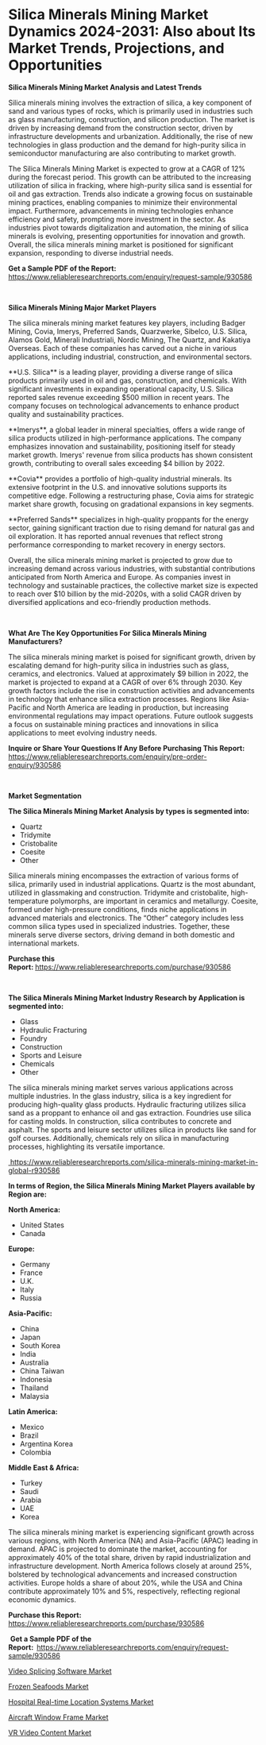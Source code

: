 <p><h1>Silica Minerals Mining Market Dynamics 2024-2031: Also about Its Market Trends, Projections, and Opportunities</h1></p><p><strong>Silica Minerals Mining Market Analysis and Latest Trends</strong></p>
<p><p>Silica minerals mining involves the extraction of silica, a key component of sand and various types of rocks, which is primarily used in industries such as glass manufacturing, construction, and silicon production. The market is driven by increasing demand from the construction sector, driven by infrastructure developments and urbanization. Additionally, the rise of new technologies in glass production and the demand for high-purity silica in semiconductor manufacturing are also contributing to market growth.</p><p>The Silica Minerals Mining Market is expected to grow at a CAGR of 12% during the forecast period. This growth can be attributed to the increasing utilization of silica in fracking, where high-purity silica sand is essential for oil and gas extraction. Trends also indicate a growing focus on sustainable mining practices, enabling companies to minimize their environmental impact. Furthermore, advancements in mining technologies enhance efficiency and safety, prompting more investment in the sector. As industries pivot towards digitalization and automation, the mining of silica minerals is evolving, presenting opportunities for innovation and growth. Overall, the silica minerals mining market is positioned for significant expansion, responding to diverse industrial needs.</p></p>
<p><strong>Get a Sample PDF of the Report:&nbsp;</strong> <a href="https://www.reliableresearchreports.com/enquiry/request-sample/930586?utm_campaign=31&utm_medium=2&utm_source=Github&utm_content=ia&utm_term=16112024&utm_id=silica-minerals-mining">https://www.reliableresearchreports.com/enquiry/request-sample/930586</a></p>
<p>&nbsp;</p>
<p><strong>Silica Minerals Mining Major Market Players</strong></p>
<p><p>The silica minerals mining market features key players, including Badger Mining, Covia, Imerys, Preferred Sands, Quarzwerke, Sibelco, U.S. Silica, Alamos Gold, Minerali Industriali, Nordic Mining, The Quartz, and Kakatiya Overseas. Each of these companies has carved out a niche in various applications, including industrial, construction, and environmental sectors.</p><p>**U.S. Silica** is a leading player, providing a diverse range of silica products primarily used in oil and gas, construction, and chemicals. With significant investments in expanding operational capacity, U.S. Silica reported sales revenue exceeding $500 million in recent years. The company focuses on technological advancements to enhance product quality and sustainability practices.</p><p>**Imerys**, a global leader in mineral specialties, offers a wide range of silica products utilized in high-performance applications. The company emphasizes innovation and sustainability, positioning itself for steady market growth. Imerys' revenue from silica products has shown consistent growth, contributing to overall sales exceeding $4 billion by 2022.</p><p>**Covia** provides a portfolio of high-quality industrial minerals. Its extensive footprint in the U.S. and innovative solutions supports its competitive edge. Following a restructuring phase, Covia aims for strategic market share growth, focusing on gradational expansions in key segments.</p><p>**Preferred Sands** specializes in high-quality proppants for the energy sector, gaining significant traction due to rising demand for natural gas and oil exploration. It has reported annual revenues that reflect strong performance corresponding to market recovery in energy sectors.</p><p>Overall, the silica minerals mining market is projected to grow due to increasing demand across various industries, with substantial contributions anticipated from North America and Europe. As companies invest in technology and sustainable practices, the collective market size is expected to reach over $10 billion by the mid-2020s, with a solid CAGR driven by diversified applications and eco-friendly production methods.</p></p>
<p>&nbsp;</p>
<p><strong>What Are The Key Opportunities For Silica Minerals Mining Manufacturers?</strong></p>
<p><p>The silica minerals mining market is poised for significant growth, driven by escalating demand for high-purity silica in industries such as glass, ceramics, and electronics. Valued at approximately $9 billion in 2022, the market is projected to expand at a CAGR of over 6% through 2030. Key growth factors include the rise in construction activities and advancements in technology that enhance silica extraction processes. Regions like Asia-Pacific and North America are leading in production, but increasing environmental regulations may impact operations. Future outlook suggests a focus on sustainable mining practices and innovations in silica applications to meet evolving industry needs.</p></p>
<p><strong>Inquire or Share Your Questions If Any Before Purchasing This Report:</strong> <a href="https://www.reliableresearchreports.com/enquiry/pre-order-enquiry/930586?utm_campaign=31&utm_medium=2&utm_source=Github&utm_content=ia&utm_term=16112024&utm_id=silica-minerals-mining">https://www.reliableresearchreports.com/enquiry/pre-order-enquiry/930586</a></p>
<p>&nbsp;</p>
<p><strong>Market Segmentation</strong></p>
<p><strong>The Silica Minerals Mining Market Analysis by types is segmented into:</strong></p>
<p><ul><li>Quartz</li><li>Tridymite</li><li>Cristobalite</li><li>Coesite</li><li>Other</li></ul></p>
<p><p>Silica minerals mining encompasses the extraction of various forms of silica, primarily used in industrial applications. Quartz is the most abundant, utilized in glassmaking and construction. Tridymite and cristobalite, high-temperature polymorphs, are important in ceramics and metallurgy. Coesite, formed under high-pressure conditions, finds niche applications in advanced materials and electronics. The “Other” category includes less common silica types used in specialized industries. Together, these minerals serve diverse sectors, driving demand in both domestic and international markets.</p></p>
<p><strong>Purchase this Report:&nbsp;</strong><a href="https://www.reliableresearchreports.com/purchase/930586?utm_campaign=31&utm_medium=2&utm_source=Github&utm_content=ia&utm_term=16112024&utm_id=silica-minerals-mining">https://www.reliableresearchreports.com/purchase/930586</a></p>
<p>&nbsp;</p>
<p><strong>The Silica Minerals Mining Market Industry Research by Application is segmented into:</strong></p>
<p><ul><li>Glass</li><li>Hydraulic Fracturing</li><li>Foundry</li><li>Construction</li><li>Sports and Leisure</li><li>Chemicals</li><li>Other</li></ul></p>
<p><p>The silica minerals mining market serves various applications across multiple industries. In the glass industry, silica is a key ingredient for producing high-quality glass products. Hydraulic fracturing utilizes silica sand as a proppant to enhance oil and gas extraction. Foundries use silica for casting molds. In construction, silica contributes to concrete and asphalt. The sports and leisure sector utilizes silica in products like sand for golf courses. Additionally, chemicals rely on silica in manufacturing processes, highlighting its versatile importance.</p></p>
<p><a href="https://www.reliableresearchreports.com/silica-minerals-mining-market-in-global-r930586?utm_campaign=31&utm_medium=2&utm_source=Github&utm_content=ia&utm_term=16112024&utm_id=silica-minerals-mining">&nbsp;https://www.reliableresearchreports.com/silica-minerals-mining-market-in-global-r930586</a></p>
<p><strong>In terms of Region, the Silica Minerals Mining Market Players available by Region are:</strong></p>
<p>
    <p> <strong> North America: </strong>
        <ul>
            <li>United States</li>
            <li>Canada</li>
        </ul>
        </p> 
    <p> <strong> Europe: </strong>
        <ul>
            <li>Germany</li>
            <li>France</li>
            <li>U.K.</li>
            <li>Italy</li>
            <li>Russia</li>
        </ul>
        </p> 
    <p> <strong> Asia-Pacific: </strong>
        <ul>
            <li>China</li>
            <li>Japan</li>
            <li>South Korea</li>
            <li>India</li>
            <li>Australia</li>
            <li>China Taiwan</li>
            <li>Indonesia</li>
            <li>Thailand</li>
            <li>Malaysia</li>
        </ul>
        </p> 
    <p> <strong> Latin America: </strong>
        <ul>
            <li>Mexico</li>
            <li>Brazil</li>
            <li>Argentina Korea</li>
            <li>Colombia</li>
        </ul>
        </p> 
    <p> <strong> Middle East & Africa: </strong>
        <ul>
            <li>Turkey</li>
            <li>Saudi</li>
            <li>Arabia</li>
            <li>UAE</li>
            <li>Korea</li>
        </ul>
    </p>
    </p>
<p><p>The silica minerals mining market is experiencing significant growth across various regions, with North America (NA) and Asia-Pacific (APAC) leading in demand. APAC is projected to dominate the market, accounting for approximately 40% of the total share, driven by rapid industrialization and infrastructure development. North America follows closely at around 25%, bolstered by technological advancements and increased construction activities. Europe holds a share of about 20%, while the USA and China contribute approximately 10% and 5%, respectively, reflecting regional economic dynamics.</p></p>
<p><strong>Purchase this Report: </strong><a href="https://www.reliableresearchreports.com/purchase/930586?utm_campaign=31&utm_medium=2&utm_source=Github&utm_content=ia&utm_term=16112024&utm_id=silica-minerals-mining">https://www.reliableresearchreports.com/purchase/930586</a></p>
<p>&nbsp;<strong>Get a Sample PDF of the Report:&nbsp;&nbsp;</strong><a href="https://www.reliableresearchreports.com/enquiry/request-sample/930586?utm_campaign=31&utm_medium=2&utm_source=Github&utm_content=ia&utm_term=16112024&utm_id=silica-minerals-mining">https://www.reliableresearchreports.com/enquiry/request-sample/930586</a></p>
<p><strong></strong></p>
<p><p><a href="https://issuu.com/reportprime-2/docs/video-splicing-software-market-size_49e1983cd22b12?utm_campaign=31&utm_medium=2&utm_source=Github&utm_content=ia&utm_term=16112024&utm_id=silica-minerals-mining">Video Splicing Software Market</a></p><p><a href="https://github.com/MonroeBullock54/Market-Research-Report-List-1/blob/main/frozen-seafoods-market.md?utm_campaign=31&utm_medium=2&utm_source=Github&utm_content=ia&utm_term=16112024&utm_id=silica-minerals-mining">Frozen Seafoods Market</a></p><p><a href="https://github.com/juniordelafrance/Market-Research-Report-List-5/blob/main/hospital-real-time-location-systems-market.md?utm_campaign=31&utm_medium=2&utm_source=Github&utm_content=ia&utm_term=16112024&utm_id=silica-minerals-mining">Hospital Real-time Location Systems Market</a></p><p><a href="https://www.linkedin.com/pulse/market-leaders-laggards-global-aircraft-window-frame-trends-ag2cc?utm_campaign=31&utm_medium=2&utm_source=Github&utm_content=ia&utm_term=16112024&utm_id=silica-minerals-mining">Aircraft Window Frame Market</a></p><p><a href="https://issuu.com/reportprime-2/docs/vr-video-content-market-size-2030.p_32509af621e1e6?utm_campaign=31&utm_medium=2&utm_source=Github&utm_content=ia&utm_term=16112024&utm_id=silica-minerals-mining">VR Video Content Market</a></p></p>